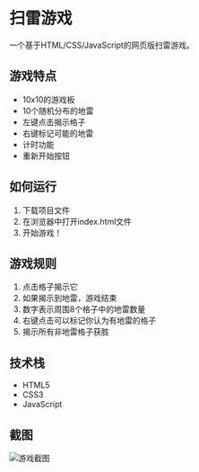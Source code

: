# 扫雷游戏

一个基于HTML/CSS/JavaScript的网页版扫雷游戏。

## 游戏特点
- 10x10的游戏板
- 10个随机分布的地雷
- 左键点击揭示格子
- 右键标记可能的地雷
- 计时功能
- 重新开始按钮

## 如何运行
1. 下载项目文件
2. 在浏览器中打开index.html文件
3. 开始游戏！

## 游戏规则
1. 点击格子揭示它
2. 如果揭示到地雷，游戏结束
3. 数字表示周围8个格子中的地雷数量
4. 右键点击可以标记你认为有地雷的格子
5. 揭示所有非地雷格子获胜

## 技术栈
- HTML5
- CSS3
- JavaScript

## 截图
![游戏截图](screenshot.png)